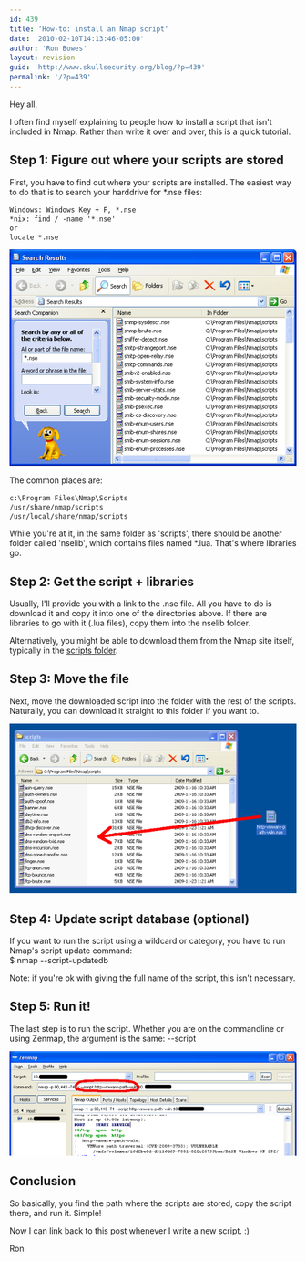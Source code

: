 ```yaml
---
id: 439
title: 'How-to: install an Nmap script'
date: '2010-02-10T14:13:46-05:00'
author: 'Ron Bowes'
layout: revision
guid: 'http://www.skullsecurity.org/blog/?p=439'
permalink: '/?p=439'
---
```


Hey all,

I often find myself explaining to people how to install a script that isn't included in Nmap. Rather than write it over and over, this is a quick tutorial.

## Step 1: Figure out where your scripts are stored

First, you have to find out where your scripts are installed. The easiest way to do that is to search your harddrive for \*.nse files:

```
Windows: Windows Key + F, *.nse
*nix: find / -name '*.nse'
or
locate *.nse
```

![](/blogdata/installing-scripts-1.png)

The common places are:

```
c:\Program Files\Nmap\Scripts
/usr/share/nmap/scripts
/usr/local/share/nmap/scripts
```

While you're at it, in the same folder as 'scripts', there should be another folder called 'nselib', which contains files named \*.lua. That's where libraries go.

## Step 2: Get the script + libraries

Usually, I'll provide you with a link to the .nse file. All you have to do is download it and copy it into one of the directories above. If there are libraries to go with it (.lua files), copy them into the nselib folder.

Alternatively, you might be able to download them from the Nmap site itself, typically in the [scripts folder](http://nmap.org/svn/scripts/).

## Step 3: Move the file

Next, move the downloaded script into the folder with the rest of the scripts. Naturally, you can download it straight to this folder if you want to.

![](/blogdata/installing-scripts-2.png)

## Step 4: Update script database (optional)

If you want to run the script using a wildcard or category, you have to run Nmap's script update command:  
$ nmap --script-updatedb

Note: if you're ok with giving the full name of the script, this isn't necessary.

## Step 5: Run it!

The last step is to run the script. Whether you are on the commandline or using Zenmap, the argument is the same: --script <scriptname>

![](/blogdata/installing-scripts-3.png)

## Conclusion

So basically, you find the path where the scripts are stored, copy the script there, and run it. Simple!

Now I can link back to this post whenever I write a new script. :)

Ron